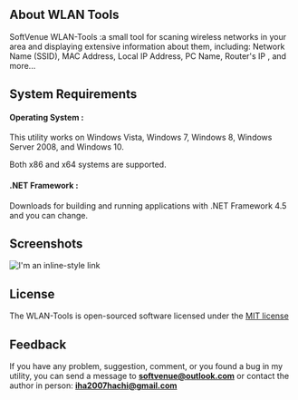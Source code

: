 ## About WLAN Tools

SoftVenue WLAN-Tools :a small tool for scaning wireless networks in your area and displaying extensive information about them, including: Network Name (SSID), MAC Address, Local IP Address, PC Name, Router's IP , and more...

## System Requirements

#### Operating System : 
This utility works on Windows Vista, Windows 7, Windows 8, Windows Server 2008, and Windows 10. 

Both x86 and x64 systems are supported. 

#### .NET Framework : 

Downloads for building and running applications with .NET Framework 4.5 and you can change.


## Screenshots

![I'm an inline-style link](https://i.imgur.com/QoWgYMS.jpg)

## License

The WLAN-Tools is open-sourced software licensed under the [MIT license](http://opensource.org/licenses/MIT)

## Feedback
If you have any problem, suggestion, comment, or you found a bug in my utility, you can send a message to **softvenue@outlook.com**
or contact the author in person: **iha2007hachi@gmail.com**
